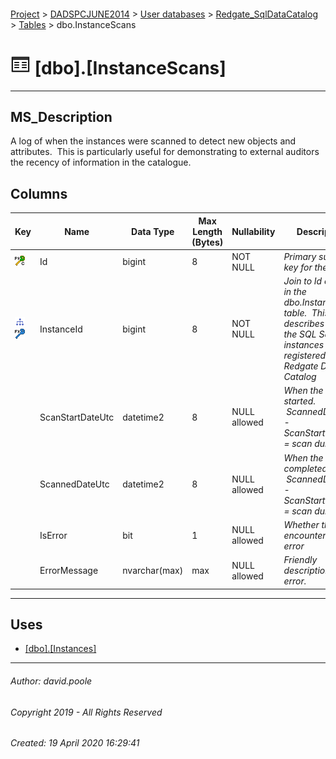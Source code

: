 #### 

[Project](../../../../index.md) > [DADSPCJUNE2014](../../../index.md) > [User databases](../../index.md) > [Redgate_SqlDataCatalog](../index.md) > [Tables](Tables.md) > dbo.InstanceScans

# ![Tables](../../../../Images/Table32.png) [dbo].[InstanceScans]

---

## <a name="#description"></a>MS_Description

A log of when the instances were scanned to detect new objects and attributes.  This is particularly useful for demonstrating to external auditors the recency of information in the catalogue.

## <a name="#columns"></a>Columns

| Key | Name | Data Type | Max Length (Bytes) | Nullability | Description |
|---|---|---|---|---|---|
| [![Cluster Primary Key PK_InstanceScans: Id](../../../../Images/pkcluster.png)](#indexes) | Id | bigint | 8 | NOT NULL | _Primary surrogate key for the scan._ |
| [![Indexes IX_InstanceScans_InstanceId](../../../../Images/Index.png)](#indexes)[![Foreign Keys FK_InstanceScans_Instances_InstanceId: [dbo].[Instances].InstanceId](../../../../Images/fk.png)](#foreignkeys) | InstanceId | bigint | 8 | NOT NULL | _Join to Id column in the dbo.Instances table.  This describes Lists the SQL Server instances registered in the Redgate Data Catalog_ |
|  | ScanStartDateUtc | datetime2 | 8 | NULL allowed | _When the scan started.  ScannedDateUtc - ScanStartDateUtc = scan duration_ |
|  | ScannedDateUtc | datetime2 | 8 | NULL allowed | _When the scan completed.  ScannedDateUtc - ScanStartDateUtc = scan duration_ |
|  | IsError | bit | 1 | NULL allowed | _Whether the scan encountered an error_ |
|  | ErrorMessage | nvarchar(max) | max | NULL allowed | _Friendly description of the error._ |


---

## <a name="#uses"></a>Uses

* [[dbo].[Instances]](Instances.md)


---

###### Author:  david.poole

###### Copyright 2019 - All Rights Reserved

###### Created: 19 April 2020 16:29:41

